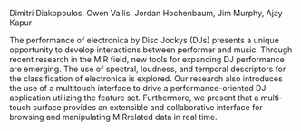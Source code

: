 Dimitri Diakopoulos, Owen Vallis, Jordan Hochenbaum, Jim Murphy, Ajay Kapur

The performance of electronica by Disc Jockys (DJs) 
presents a unique opportunity to develop interactions between performer and music. Through recent research in 
the MIR field, new tools for expanding DJ performance 
are emerging. The use of spectral, loudness, and temporal 
descriptors for the classification of electronica is explored. Our research also introduces the use of a multitouch interface to drive a performance-oriented DJ application utilizing the feature set. Furthermore, we present 
that a multi-touch surface provides an extensible and collaborative interface for browsing and manipulating MIRrelated data in real time.
